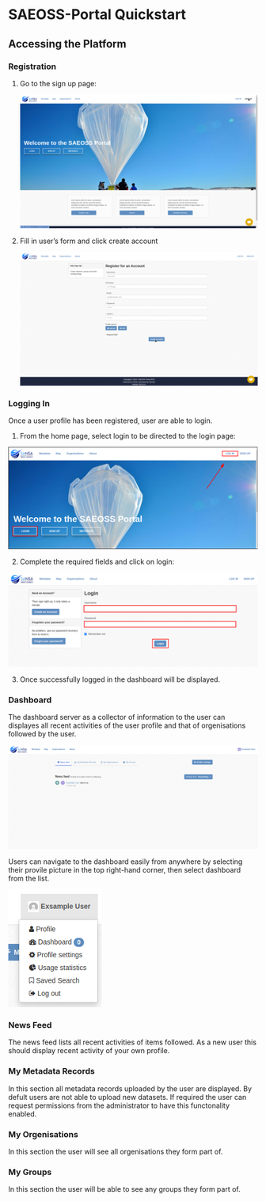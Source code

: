# SAEOSS-Portal Quickstart

## Accessing the Platform
<!-- Link to platform + landing page -->

### Registration

1. Go to the sign up page:

    ![user](../img/sign_up.png)

2. Fill in user’s form and click create account

    ![user](../img/registration.png)
    

### Logging In
Once a user profile has been registered, user are able to login.

1. From the home page, select login to be directed to the login page:

![Login_home_page.png](../img/Login_home_page.png)

2. Complete the required fields and click on login:

![Required_fields.png](../img/Required_fields.png)

3. Once successfully logged in the dashboard will be displayed. 


### Dashboard
The dashboard server as a collector of information to the user can displayes all recent activities of the user profile and that of orgenisations followed by the user.

![Dash_board](../img/Dashboard.png)

Users can navigate to the dashboard easily from anywhere by selecting their provile picture in the top right-hand corner, then select dashboard from the list. 

![Profile_dropdown](../img/Profile_Dropdown.png)

### News Feed
The news feed lists all recent activities of items followed. As a new user this should display recent activity of your own profile. 

### My Metadata Records
In this section all metadata records uploaded by the user are displayed. By defult users are not able to upload new datasets. If required the user can request permissions from the administrator to have this functonality enabled. 

### My Orgenisations
In this section the user will see all orgenisations they form part of.

### My Groups
In this section the user will be able to see any groups they form part of. 